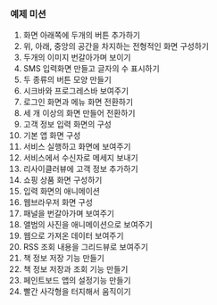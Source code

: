 ### 예제 미션

1. 화면 아래쪽에 두개의 버튼 추가하기
2. 위, 아래, 중앙의 공간을 차지하는 전형적인 화면 구성하기
3. 두개의 이미지 번갈아가며 보이기
4. SMS 입력화면 만들고 글자의 수 표시하기 
5. 두 종류의 버튼 모양 만들기
6. 시크바와 프로그레스바 보여주기
7. 로그인 화면과 메뉴 화면 전환하기
8. 세 개 이상의 화면 만들어 전환하기
9. 고객 정보 입력 화면의 구성
10. 기본 앱 화면 구성
11. 서비스 실행하고 화면에 보여주기
12. 서비스에서 수신자로 메세지 보내기
13. 리사이클러뷰에 고객 정보 추가하기
14. 쇼핑 상품 화면 구성하기
15. 입력 화면의 애니메이션
16. 웹브라우저 화면 구성
17. 패널을 번갈아가며 보여주기
18. 앨범의 사진을 애니메이션으로 보여주기
19. 웹으로 가져온 데이터 보여주기
20. RSS 조회 내용을 그리드뷰로 보여주기
21. 책 정보 저장 기능 만들기
22. 책 정보 저장과 조회 기능 만들기
23. 페인트보드 앱의 설정기능 만들기
24. 빨간 사각형을 터지해서 움직이기